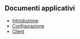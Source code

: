 ## Documenti applicativi
- [Introduzione](Sorgenti/V2/LOCOS/LOA39_01)
- [Configurazione](Sorgenti/V2/LOCOS/LOA39_02)
- [Client](Sorgenti/V2/LOCOS/LOA39_03)
